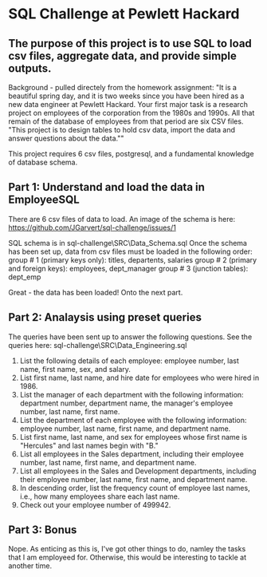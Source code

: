 
# SQL Challenge at Pewlett Hackard

## The purpose of this project is to use SQL to load csv files, aggregate data, and provide simple outputs.
Background - pulled directely from the homework assignment:
"It is a beautiful spring day, and it is two weeks since you have been hired as a new data engineer at Pewlett Hackard. Your first major task is a research project on employees of the corporation from the 1980s and 1990s. All that remain of the database of employees from that period are six CSV files. "This project is to design tables to hold csv data, import the data and answer questions about the data.""

This project requires 6 csv files, postgresql, and a fundamental knowledge of database schema.

## Part 1: Understand and load the data in EmployeeSQL
There are 6 csv files of data to load.  An image of the schema is here:
https://github.com/JGarvert/sql-challenge/issues/1

SQL schema is in sql-challenge\SRC\Data_Schema.sql
Once the schema has been set up, data from csv files must be loaded in the following order:
group # 1 (primary keys only): titles, departents, salaries
group # 2 (primary and foreign keys): employees, dept_manager
group # 3 (junction tables): dept_emp

Great - the data has been loaded!  Onto the next part.

## Part 2: Analaysis using preset queries
The queries have been sent up to answer the following questions.  See the queries here: sql-challenge\SRC\Data_Engineering.sql
1. List the following details of each employee: employee number, last name, first name, sex, and salary.
2. List first name, last name, and hire date for employees who were hired in 1986.
3. List the manager of each department with the following information: department number, department name, the manager's employee number, last name, first name.
4. List the department of each employee with the following information: employee number, last name, first name, and department name.
5. List first name, last name, and sex for employees whose first name is "Hercules" and last names begin with "B."
6. List all employees in the Sales department, including their employee number, last name, first name, and department name.
7. List all employees in the Sales and Development departments, including their employee number, last name, first name, and department name.
8. In descending order, list the frequency count of employee last names, i.e., how many employees share each last name.
9. Check out your employee number of 499942.


## Part 3: Bonus
Nope. As enticing as this is, I've got other things to do, namley the tasks that I am employeed for.   Otherwise, this would be interesting to tackle at another time.
